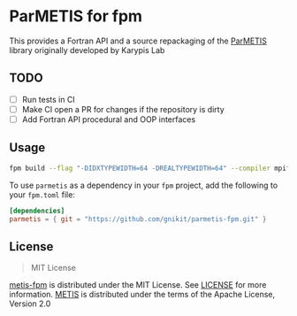 # ParMETIS for fpm

This provides a Fortran API and a source repackaging of the
[ParMETIS](https://github.com/KarypisLab/ParMETIS) library originally developed by Karypis Lab

## TODO

- [ ] Run tests in CI
- [ ] Make CI open a PR for changes if the repository is dirty
- [ ] Add Fortran API procedural and OOP interfaces

## Usage

```sh
fpm build --flag "-DIDXTYPEWIDTH=64 -DREALTYPEWIDTH=64" --compiler mpif90 --c-flag "-DIDXTYPEWIDTH=64 -DREALTYPEWIDTH=64" --c-compiler mpicc
```

To use `parmetis` as a dependency in your `fpm` project, add the following to your `fpm.toml` file:

```toml
[dependencies]
parmetis = { git = "https://github.com/gnikit/parmetis-fpm.git" }
```

## License

> MIT License

[metis-fpm](https://github.com/gnikit/metis-fpm) is distributed under the MIT License. See [LICENSE](LICENSE) for more information.
[METIS](https://github.com/KarypisLab/METIS) is distributed under the terms of the Apache License, Version 2.0
